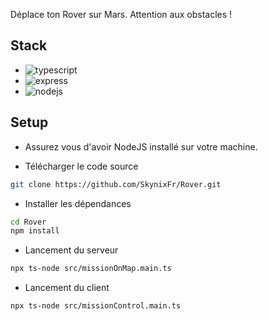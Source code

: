 
Déplace ton Rover sur Mars. Attention aux obstacles !


## Stack

-  ![typescript](https://img.shields.io/badge/typescript-5.3.3-blue.svg)
-  ![express](https://img.shields.io/badge/express-4.19.2-blue.svg)
-  ![nodejs](https://img.shields.io/badge/Node.js-21.7.1-blue.svg)


## Setup

-  Assurez vous d'avoir NodeJS installé sur votre machine.
  
-  Télécharger le code source

```sh
git clone https://github.com/SkynixFr/Rover.git
```

-  Installer les dépendances

```sh
cd Rover
npm install
```


-  Lancement du serveur

```sh
npx ts-node src/missionOnMap.main.ts 
```

-  Lancement du client

```sh
npx ts-node src/missionControl.main.ts 
```

